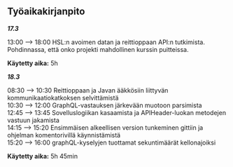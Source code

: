 ## Työaikakirjanpito

***17.3***

13:00 --> 18:00 HSL:n avoimen datan ja reittioppaan API:n tutkimista. Pohdinnassa, että onko projekti mahdollinen kurssin puitteissa.


**Käytetty aika:** 5h


***18.3***

08:30 --> 10:30 Reittioppaan ja Javan ääkkösiin liittyvän kommunikaatiokatkoksen selvittämistä  
10:30 --> 12:00 GraphQL-vastauksen järkevään muotoon parsimista  
12:45 --> 13:45 Sovelluslogiikan kasaamista ja APIHeader-luokan metodejen vastuun jakamista  
14:15 --> 15:20 Ensimmäisen alkeellisen version tunkeminen gittiin ja ohjelman komentorivillä käynnistämistä  
15:20 --> 16:00 graphQL-kyselyjen tuottamat sekuntimäärät kellonajoiksi  


**Käytetty aika:** 5h 45min 
